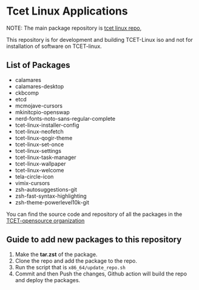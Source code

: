 # Tcet Linux Applications

NOTE: The main package repository is [tcet linux repo](https://github.com/tcet-opensource/tcet-linux-repo),

This repository is for development and building TCET-Linux iso and not for installation of software on TCET-linux.

## List of Packages

- calamares
- calamares-desktop
- ckbcomp
- etcd
- mcmojave-cursors
- mkinitcpio-openswap
- nerd-fonts-noto-sans-regular-complete
- tcet-linux-installer-config
- tcet-linux-neofetch
- tcet-linux-qogir-theme
- tcet-linux-set-once
- tcet-linux-settings
- tcet-linux-task-manager
- tcet-linux-wallpaper
- tcet-linux-welcome
- tela-circle-icon
- vimix-cursors
- zsh-autosuggestions-git
- zsh-fast-syntax-highlighting
- zsh-theme-powerlevel10k-git

You can find the source code and repository of all the packages in the [TCET-opensource organization](https://github.com/tcetopensource)

## Guide to add new packages to this repository

1. Make the **tar.zst** of the package.
2. Clone the repo and add the package to the repo.
3. Run the script that is `x86_64/update_repo.sh`
4. Commit and then Push the changes, Github action will build the repo and deploy the packages.
